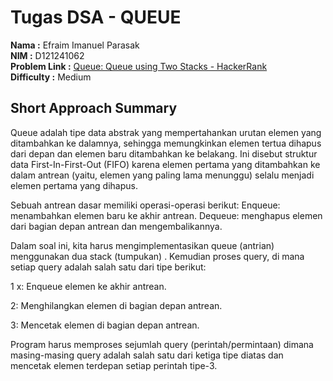 # Tugas DSA - QUEUE

**Nama          :** Efraim Imanuel Parasak  
**NIM           :** D121241062  
**Problem Link  :** [Queue: Queue using Two Stacks - HackerRank](https://www.hackerrank.com/challenges/queue-using-two-stacks/problem)  
**Difficulty    :** Medium  

## Short Approach Summary

Queue adalah tipe data abstrak yang mempertahankan urutan elemen yang ditambahkan ke dalamnya, sehingga memungkinkan elemen tertua dihapus dari depan dan elemen baru ditambahkan ke belakang. Ini disebut struktur data First-In-First-Out (FIFO) karena elemen pertama yang ditambahkan ke dalam antrean (yaitu, elemen yang paling lama menunggu) selalu menjadi elemen pertama yang dihapus.

Sebuah antrean dasar memiliki operasi-operasi berikut:
Enqueue: menambahkan elemen baru ke akhir antrean.
Dequeue: menghapus elemen dari bagian depan antrean dan mengembalikannya.

Dalam soal ini, kita harus mengimplementasikan queue (antrian) menggunakan dua stack (tumpukan) . Kemudian proses query, di mana setiap query adalah salah satu dari tipe berikut:

1 x: Enqueue elemen ke akhir antrean.

2: Menghilangkan elemen di bagian depan antrean.

3: Mencetak elemen di bagian depan antrean.

Program harus memproses sejumlah query (perintah/permintaan) dimana masing-masing query adalah salah satu dari ketiga tipe diatas dan mencetak elemen terdepan setiap perintah tipe-3.


